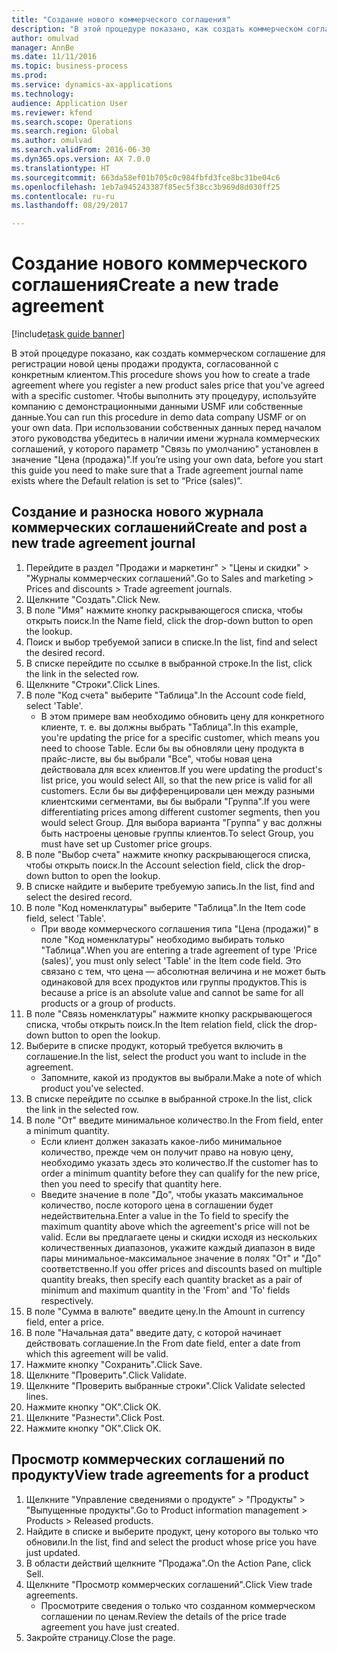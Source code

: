 ```yaml
--- 
title: "Создание нового коммерческого соглашения"
description: "В этой процедуре показано, как создать коммерческом соглашение для регистрации новой цены продажи продукта, согласованной с конкретным клиентом."
author: omulvad
manager: AnnBe
ms.date: 11/11/2016
ms.topic: business-process
ms.prod: 
ms.service: dynamics-ax-applications
ms.technology: 
audience: Application User
ms.reviewer: kfend
ms.search.scope: Operations
ms.search.region: Global
ms.author: omulvad
ms.search.validFrom: 2016-06-30
ms.dyn365.ops.version: AX 7.0.0
ms.translationtype: HT
ms.sourcegitcommit: 663da58ef01b705c0c984fbfd3fce8bc31be04c6
ms.openlocfilehash: 1eb7a945243387f85ec5f38cc3b969d8d030ff25
ms.contentlocale: ru-ru
ms.lasthandoff: 08/29/2017

---
```

# <a name="create-a-new-trade-agreement"></a><span data-ttu-id="a3702-103">Создание нового коммерческого соглашения</span><span class="sxs-lookup"><span data-stu-id="a3702-103">Create a new trade agreement</span></span>

[!include[task guide banner](../../includes/task-guide-banner.md)]

<span data-ttu-id="a3702-104">В этой процедуре показано, как создать коммерческом соглашение для регистрации новой цены продажи продукта, согласованной с конкретным клиентом.</span><span class="sxs-lookup"><span data-stu-id="a3702-104">This procedure shows you how to create a trade agreement where you register a new product sales price that you've agreed with a specific customer.</span></span> <span data-ttu-id="a3702-105">Чтобы выполнить эту процедуру, используйте компанию с демонстрационными данными USMF или собственные данные.</span><span class="sxs-lookup"><span data-stu-id="a3702-105">You can run this procedure in demo data company USMF or on your own data.</span></span> <span data-ttu-id="a3702-106">При использовании собственных данных перед началом этого руководства убедитесь в наличии имени журнала коммерческих соглашений, у которого параметр "Связь по умолчанию" установлен в значение "Цена (продажа)".</span><span class="sxs-lookup"><span data-stu-id="a3702-106">If you’re using your own data, before you start this guide you need to make sure that a Trade agreement journal name exists where the Default relation is set to “Price (sales)”.</span></span>


## <a name="create-and-post-a-new-trade-agreement-journal"></a><span data-ttu-id="a3702-107">Создание и разноска нового журнала коммерческих соглашений</span><span class="sxs-lookup"><span data-stu-id="a3702-107">Create and post a new trade agreement journal</span></span>
1. <span data-ttu-id="a3702-108">Перейдите в раздел "Продажи и маркетинг" > "Цены и скидки" > "Журналы коммерческих соглашений".</span><span class="sxs-lookup"><span data-stu-id="a3702-108">Go to Sales and marketing > Prices and discounts > Trade agreement journals.</span></span>
2. <span data-ttu-id="a3702-109">Щелкните "Создать".</span><span class="sxs-lookup"><span data-stu-id="a3702-109">Click New.</span></span>
3. <span data-ttu-id="a3702-110">В поле "Имя" нажмите кнопку раскрывающегося списка, чтобы открыть поиск.</span><span class="sxs-lookup"><span data-stu-id="a3702-110">In the Name field, click the drop-down button to open the lookup.</span></span>
4. <span data-ttu-id="a3702-111">Поиск и выбор требуемой записи в списке.</span><span class="sxs-lookup"><span data-stu-id="a3702-111">In the list, find and select the desired record.</span></span>
5. <span data-ttu-id="a3702-112">В списке перейдите по ссылке в выбранной строке.</span><span class="sxs-lookup"><span data-stu-id="a3702-112">In the list, click the link in the selected row.</span></span>
6. <span data-ttu-id="a3702-113">Щелкните "Строки".</span><span class="sxs-lookup"><span data-stu-id="a3702-113">Click Lines.</span></span>
7. <span data-ttu-id="a3702-114">В поле "Код счета" выберите "Таблица".</span><span class="sxs-lookup"><span data-stu-id="a3702-114">In the Account code field, select 'Table'.</span></span>
    * <span data-ttu-id="a3702-115">В этом примере вам необходимо обновить цену для конкретного клиенте, т. е. вы должны выбрать "Таблица".</span><span class="sxs-lookup"><span data-stu-id="a3702-115">In this example, you're updating the price for a specific customer, which means you need to choose Table.</span></span> <span data-ttu-id="a3702-116">Если бы вы обновляли цену продукта в прайс-листе, вы бы выбрали "Все", чтобы новая цена действовала для всех клиентов.</span><span class="sxs-lookup"><span data-stu-id="a3702-116">If you were updating the product's list price, you would select All, so that the new price is valid for all customers.</span></span> <span data-ttu-id="a3702-117">Если бы вы дифференцировали цен между разными клиентскими сегментами, вы бы выбрали "Группа".</span><span class="sxs-lookup"><span data-stu-id="a3702-117">If you were differentiating prices among different customer segments, then you would select Group.</span></span> <span data-ttu-id="a3702-118">Для выбора варианта "Группа" у вас должны быть настроены ценовые группы клиентов.</span><span class="sxs-lookup"><span data-stu-id="a3702-118">To select Group, you must have set up Customer price groups.</span></span>  
8. <span data-ttu-id="a3702-119">В поле "Выбор счета" нажмите кнопку раскрывающегося списка, чтобы открыть поиск.</span><span class="sxs-lookup"><span data-stu-id="a3702-119">In the Account selection field, click the drop-down button to open the lookup.</span></span>
9. <span data-ttu-id="a3702-120">В списке найдите и выберите требуемую запись.</span><span class="sxs-lookup"><span data-stu-id="a3702-120">In the list, find and select the desired record.</span></span>
10. <span data-ttu-id="a3702-121">В поле "Код номенклатуры" выберите "Таблица".</span><span class="sxs-lookup"><span data-stu-id="a3702-121">In the Item code field, select 'Table'.</span></span>
    * <span data-ttu-id="a3702-122">При вводе коммерческого соглашения типа "Цена (продажи)" в поле "Код номенклатуры" необходимо выбирать только "Таблица".</span><span class="sxs-lookup"><span data-stu-id="a3702-122">When you are entering a trade agreement of type 'Price (sales)', you must only select 'Table' in the Item code field.</span></span> <span data-ttu-id="a3702-123">Это связано с тем, что цена — абсолютная величина и не может быть одинаковой для всех продуктов или группы продуктов.</span><span class="sxs-lookup"><span data-stu-id="a3702-123">This is because a price is an absolute value and cannot be same for all products or a group of products.</span></span>  
11. <span data-ttu-id="a3702-124">В поле "Связь номенклатуры" нажмите кнопку раскрывающегося списка, чтобы открыть поиск.</span><span class="sxs-lookup"><span data-stu-id="a3702-124">In the Item relation field, click the drop-down button to open the lookup.</span></span>
12. <span data-ttu-id="a3702-125">Выберите в списке продукт, который требуется включить в соглашение.</span><span class="sxs-lookup"><span data-stu-id="a3702-125">In the list, select the product you want to include in the agreement.</span></span>
    * <span data-ttu-id="a3702-126">Запомните, какой из продуктов вы выбрали.</span><span class="sxs-lookup"><span data-stu-id="a3702-126">Make a note of which product you've selected.</span></span>  
13. <span data-ttu-id="a3702-127">В списке перейдите по ссылке в выбранной строке.</span><span class="sxs-lookup"><span data-stu-id="a3702-127">In the list, click the link in the selected row.</span></span>
14. <span data-ttu-id="a3702-128">В поле "От" введите минимальное количество.</span><span class="sxs-lookup"><span data-stu-id="a3702-128">In the From field, enter a minimum quantity.</span></span>
    * <span data-ttu-id="a3702-129">Если клиент должен заказать какое-либо минимальное количество, прежде чем он получит право на новую цену, необходимо указать здесь это количество.</span><span class="sxs-lookup"><span data-stu-id="a3702-129">If the customer has to order a minimum quantity  before they can qualify for the new price, then you need to specify that quantity here.</span></span>  
    * <span data-ttu-id="a3702-130">Введите значение в поле "До", чтобы указать максимальное количество, после которого цена в соглашении будет недействительна.</span><span class="sxs-lookup"><span data-stu-id="a3702-130">Enter a value in the To field to specify the maximum quantity above which the agreement's price will not be valid.</span></span> <span data-ttu-id="a3702-131">Если вы предлагаете цены и скидки исходя из нескольких количественных диапазонов, укажите каждый диапазон в виде пары минимальное-максимальное значение в полях "От" и "До" соответственно.</span><span class="sxs-lookup"><span data-stu-id="a3702-131">If you offer prices and discounts based on multiple quantity breaks, then specify each quantity bracket as a pair of minimum and maximum quantity in the 'From' and 'To' fields respectively.</span></span>  
15. <span data-ttu-id="a3702-132">В поле "Сумма в валюте" введите цену.</span><span class="sxs-lookup"><span data-stu-id="a3702-132">In the Amount in currency field, enter a price.</span></span>
16. <span data-ttu-id="a3702-133">В поле "Начальная дата" введите дату, с которой начинает действовать соглашение.</span><span class="sxs-lookup"><span data-stu-id="a3702-133">In the From date field, enter a date from which this agreement will be valid.</span></span>
17. <span data-ttu-id="a3702-134">Нажмите кнопку "Сохранить".</span><span class="sxs-lookup"><span data-stu-id="a3702-134">Click Save.</span></span>
18. <span data-ttu-id="a3702-135">Щелкните "Проверить".</span><span class="sxs-lookup"><span data-stu-id="a3702-135">Click Validate.</span></span>
19. <span data-ttu-id="a3702-136">Щелкните "Проверить выбранные строки".</span><span class="sxs-lookup"><span data-stu-id="a3702-136">Click Validate selected lines.</span></span>
20. <span data-ttu-id="a3702-137">Нажмите кнопку "OК".</span><span class="sxs-lookup"><span data-stu-id="a3702-137">Click OK.</span></span>
21. <span data-ttu-id="a3702-138">Щелкните "Разнести".</span><span class="sxs-lookup"><span data-stu-id="a3702-138">Click Post.</span></span>
22. <span data-ttu-id="a3702-139">Нажмите кнопку "OК".</span><span class="sxs-lookup"><span data-stu-id="a3702-139">Click OK.</span></span>

## <a name="view-trade-agreements-for-a-product"></a><span data-ttu-id="a3702-140">Просмотр коммерческих соглашений по продукту</span><span class="sxs-lookup"><span data-stu-id="a3702-140">View trade agreements for a product</span></span>
1. <span data-ttu-id="a3702-141">Щелкните "Управление сведениями о продукте" > "Продукты" > "Выпущенные продукты".</span><span class="sxs-lookup"><span data-stu-id="a3702-141">Go to Product information management > Products > Released products.</span></span>
2. <span data-ttu-id="a3702-142">Найдите в списке и выберите продукт, цену которого вы только что обновили.</span><span class="sxs-lookup"><span data-stu-id="a3702-142">In the list, find and select the product whose price you have just updated.</span></span>
3. <span data-ttu-id="a3702-143">В области действий щелкните "Продажа".</span><span class="sxs-lookup"><span data-stu-id="a3702-143">On the Action Pane, click Sell.</span></span>
4. <span data-ttu-id="a3702-144">Щелкните "Просмотр коммерческих соглашений".</span><span class="sxs-lookup"><span data-stu-id="a3702-144">Click View trade agreements.</span></span>
    * <span data-ttu-id="a3702-145">Просмотрите сведения о только что созданном коммерческом соглашении по ценам.</span><span class="sxs-lookup"><span data-stu-id="a3702-145">Review the details of the price trade agreement you have just created.</span></span>    
5. <span data-ttu-id="a3702-146">Закройте страницу.</span><span class="sxs-lookup"><span data-stu-id="a3702-146">Close the page.</span></span>


